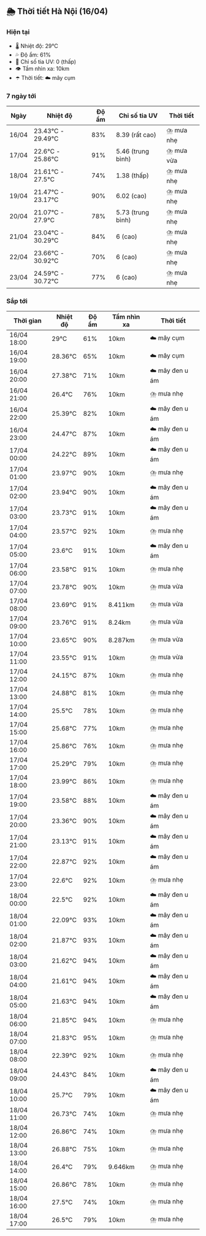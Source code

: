 ## 🌦️ Thời tiết Hà Nội (16/04)

### Hiện tại

- 🌡️ Nhiệt độ: 29℃
- 💦 Độ ẩm: 61%
- 🌟 Chỉ số tia UV: 0 (thấp)
- 👁️ Tầm nhìn xa: 10km
- ☂️ Thời tiết: ☁️ mây cụm

### 7 ngày tới

| Ngày | Nhiệt độ | Độ ẩm | Chỉ số tia UV | Thời tiết |
| --- | --- | --- | --- | --- |
| 16/04 | 23.43℃ - 29.49℃ | 83% | 8.39 (rất cao) | ⛈️ mưa nhẹ |
| 17/04 | 22.6℃ - 25.86℃ | 91% | 5.46 (trung bình) | ⛈️ mưa vừa |
| 18/04 | 21.61℃ - 27.5℃ | 74% | 1.38 (thấp) | ⛈️ mưa nhẹ |
| 19/04 | 21.47℃ - 23.17℃ | 90% | 6.02 (cao) | ⛈️ mưa nhẹ |
| 20/04 | 21.07℃ - 27.9℃ | 78% | 5.73 (trung bình) | ⛈️ mưa nhẹ |
| 21/04 | 23.04℃ - 30.29℃ | 84% | 6 (cao) | ⛈️ mưa nhẹ |
| 22/04 | 23.66℃ - 30.92℃ | 70% | 6 (cao) | ⛈️ mưa nhẹ |
| 23/04 | 24.59℃ - 30.72℃ | 77% | 6 (cao) | ⛈️ mưa nhẹ |

### Sắp tới

| Thời gian | Nhiệt độ | Độ ẩm | Tầm nhìn xa | Thời tiết |
| --- | --- | --- | --- | --- |
| 16/04 18:00 | 29℃ | 61% | 10km | ☁️ mây cụm |
| 16/04 19:00 | 28.36℃ | 65% | 10km | ☁️ mây cụm |
| 16/04 20:00 | 27.38℃ | 71% | 10km | ☁️ mây đen u ám |
| 16/04 21:00 | 26.4℃ | 76% | 10km | ⛈️ mưa nhẹ |
| 16/04 22:00 | 25.39℃ | 82% | 10km | ☁️ mây đen u ám |
| 16/04 23:00 | 24.47℃ | 87% | 10km | ☁️ mây đen u ám |
| 17/04 00:00 | 24.22℃ | 89% | 10km | ☁️ mây đen u ám |
| 17/04 01:00 | 23.97℃ | 90% | 10km | ⛈️ mưa nhẹ |
| 17/04 02:00 | 23.94℃ | 90% | 10km | ☁️ mây đen u ám |
| 17/04 03:00 | 23.73℃ | 91% | 10km | ☁️ mây đen u ám |
| 17/04 04:00 | 23.57℃ | 92% | 10km | ⛈️ mưa nhẹ |
| 17/04 05:00 | 23.6℃ | 91% | 10km | ☁️ mây đen u ám |
| 17/04 06:00 | 23.58℃ | 91% | 10km | ⛈️ mưa nhẹ |
| 17/04 07:00 | 23.78℃ | 90% | 10km | ⛈️ mưa vừa |
| 17/04 08:00 | 23.69℃ | 91% | 8.411km | ⛈️ mưa vừa |
| 17/04 09:00 | 23.76℃ | 91% | 8.24km | ⛈️ mưa vừa |
| 17/04 10:00 | 23.65℃ | 90% | 8.287km | ⛈️ mưa vừa |
| 17/04 11:00 | 23.55℃ | 91% | 10km | ⛈️ mưa vừa |
| 17/04 12:00 | 24.15℃ | 87% | 10km | ⛈️ mưa nhẹ |
| 17/04 13:00 | 24.88℃ | 81% | 10km | ⛈️ mưa nhẹ |
| 17/04 14:00 | 25.5℃ | 78% | 10km | ⛈️ mưa nhẹ |
| 17/04 15:00 | 25.68℃ | 77% | 10km | ⛈️ mưa nhẹ |
| 17/04 16:00 | 25.86℃ | 76% | 10km | ⛈️ mưa nhẹ |
| 17/04 17:00 | 25.29℃ | 79% | 10km | ⛈️ mưa nhẹ |
| 17/04 18:00 | 23.99℃ | 86% | 10km | ⛈️ mưa nhẹ |
| 17/04 19:00 | 23.58℃ | 88% | 10km | ☁️ mây đen u ám |
| 17/04 20:00 | 23.36℃ | 90% | 10km | ☁️ mây đen u ám |
| 17/04 21:00 | 23.13℃ | 91% | 10km | ☁️ mây đen u ám |
| 17/04 22:00 | 22.87℃ | 92% | 10km | ☁️ mây đen u ám |
| 17/04 23:00 | 22.6℃ | 92% | 10km | ⛈️ mưa nhẹ |
| 18/04 00:00 | 22.5℃ | 92% | 10km | ☁️ mây đen u ám |
| 18/04 01:00 | 22.09℃ | 93% | 10km | ☁️ mây đen u ám |
| 18/04 02:00 | 21.87℃ | 93% | 10km | ☁️ mây đen u ám |
| 18/04 03:00 | 21.62℃ | 94% | 10km | ☁️ mây đen u ám |
| 18/04 04:00 | 21.61℃ | 94% | 10km | ☁️ mây đen u ám |
| 18/04 05:00 | 21.63℃ | 94% | 10km | ☁️ mây đen u ám |
| 18/04 06:00 | 21.85℃ | 94% | 10km | ⛈️ mưa nhẹ |
| 18/04 07:00 | 21.83℃ | 95% | 10km | ⛈️ mưa nhẹ |
| 18/04 08:00 | 22.39℃ | 92% | 10km | ⛈️ mưa nhẹ |
| 18/04 09:00 | 24.43℃ | 84% | 10km | ☁️ mây đen u ám |
| 18/04 10:00 | 25.7℃ | 79% | 10km | ☁️ mây đen u ám |
| 18/04 11:00 | 26.73℃ | 74% | 10km | ⛈️ mưa nhẹ |
| 18/04 12:00 | 26.86℃ | 74% | 10km | ⛈️ mưa nhẹ |
| 18/04 13:00 | 26.88℃ | 75% | 10km | ⛈️ mưa nhẹ |
| 18/04 14:00 | 26.4℃ | 79% | 9.646km | ⛈️ mưa nhẹ |
| 18/04 15:00 | 26.86℃ | 78% | 10km | ⛈️ mưa nhẹ |
| 18/04 16:00 | 27.5℃ | 74% | 10km | ⛈️ mưa nhẹ |
| 18/04 17:00 | 26.5℃ | 79% | 10km | ⛈️ mưa nhẹ |
